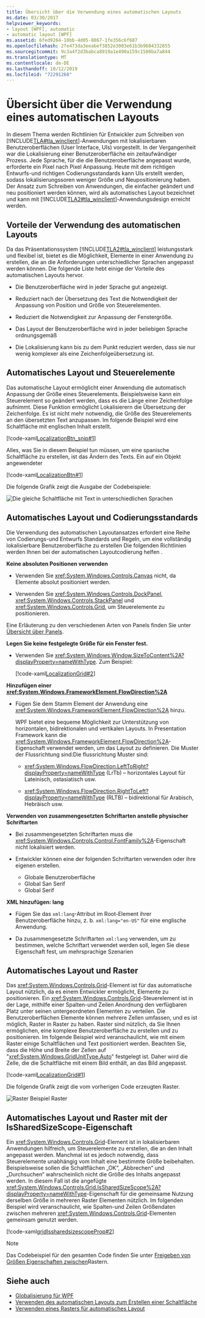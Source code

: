 ```yaml
---
title: Übersicht über die Verwendung eines automatischen Layouts
ms.date: 03/30/2017
helpviewer_keywords:
- layout [WPF], automatic
- automatic layout [WPF]
ms.assetid: 6fed9264-18bb-4d05-8867-1fe356c6f687
ms.openlocfilehash: 2fe473da3eeabef3852e3003e61b3b9604332855
ms.sourcegitcommit: 9c3a4f2d3babca8919a1e490a159c1500ba7a844
ms.translationtype: MT
ms.contentlocale: de-DE
ms.lasthandoff: 10/12/2019
ms.locfileid: "72291268"
---
```

# <a name="use-automatic-layout-overview"></a>Übersicht über die Verwendung eines automatischen Layouts

In diesem Thema werden Richtlinien für Entwickler zum Schreiben von [!INCLUDE[TLA#tla_winclient](../../../../includes/tlasharptla-winclient-md.md)]-Anwendungen mit lokalisierbaren Benutzeroberflächen (User Interface, UIs) vorgestellt. In der Vergangenheit war die Lokalisierung einer Benutzeroberfläche ein zeitaufwändiger Prozess. Jede Sprache, für die die Benutzeroberfläche angepasst wurde, erforderte ein Pixel nach Pixel Anpassung. Heute mit dem richtigen Entwurfs-und richtigen Codierungsstandards kann UIs erstellt werden, sodass lokalisierungssoren weniger Größe und Neupositionierung haben. Der Ansatz zum Schreiben von Anwendungen, die einfacher geändert und neu positioniert werden können, wird als automatisches Layout bezeichnet und kann mit [!INCLUDE[TLA2#tla_winclient](../../../../includes/tla2sharptla-winclient-md.md)]-Anwendungsdesign erreicht werden.

<a name="advantages_of_autolayout"></a>

## <a name="advantages-of-using-automatic-layout"></a>Vorteile der Verwendung des automatischen Layouts

Da das Präsentationssystem [!INCLUDE[TLA2#tla_winclient](../../../../includes/tla2sharptla-winclient-md.md)] leistungsstark und flexibel ist, bietet es die Möglichkeit, Elemente in einer Anwendung zu erstellen, die an die Anforderungen unterschiedlicher Sprachen angepasst werden können. Die folgende Liste hebt einige der Vorteile des automatischen Layouts hervor.

- Die Benutzeroberfläche wird in jeder Sprache gut angezeigt.

- Reduziert nach der Übersetzung des Text die Notwendigkeit der Anpassung von Position und Größe von Steuerelementen.

- Reduziert die Notwendigkeit zur Anpassung der Fenstergröße.

- Das Layout der Benutzeroberfläche wird in jeder beliebigen Sprache ordnungsgemäß

- Die Lokalisierung kann bis zu dem Punkt reduziert werden, dass sie nur wenig komplexer als eine Zeichenfolgeübersetzung ist.

<a name="autolayout_controls"></a>

## <a name="automatic-layout-and-controls"></a>Automatisches Layout und Steuerelemente

Das automatische Layout ermöglicht einer Anwendung die automatisch Anpassung der Größe eines Steuerelements. Beispielsweise kann ein Steuerelement so geändert werden, dass es die Länge einer Zeichenfolge aufnimmt. Diese Funktion ermöglicht Lokalisierern die Übersetzung der Zeichenfolge. Es ist nicht mehr notwendig, die Größe des Steuerelements an den übersetzten Text anzupassen. Im folgende Beispiel wird eine Schaltfläche mit englischen Inhalt erstellt.

[!code-xaml[LocalizationBtn_snip#1](~/samples/snippets/csharp/VS_Snippets_Wpf/LocalizationBtn_snip/CS/Pane1.xaml#1)]

Alles, was Sie in diesem Beispiel tun müssen, um eine spanische Schaltfläche zu erstellen, ist das Ändern des Texts. Ein auf ein Objekt angewendeter

[!code-xaml[LocalizationBtn#1](~/samples/snippets/csharp/VS_Snippets_Wpf/LocalizationBtn/CS/Pane1.xaml#1)]

Die folgende Grafik zeigt die Ausgabe der Codebeispiele:

![Die gleiche Schaltfläche mit Text in unterschiedlichen Sprachen](./media/use-automatic-layout-overview/auto-resizable-button.png)

<a name="autolayout_coding"></a>

## <a name="automatic-layout-and-coding-standards"></a>Automatisches Layout und Codierungsstandards

Die Verwendung des automatischen Layoutansatzes erfordert eine Reihe von Codierungs-und Entwurfs Standards und Regeln, um eine vollständig lokalisierbare Benutzeroberfläche zu erstellen Die folgenden Richtlinien werden Ihnen bei der automatischen Layoutcodierung helfen .

**Keine absoluten Positionen verwenden**

- Verwenden Sie <xref:System.Windows.Controls.Canvas> nicht, da Elemente absolut positioniert werden.

- Verwenden Sie <xref:System.Windows.Controls.DockPanel>, <xref:System.Windows.Controls.StackPanel> und <xref:System.Windows.Controls.Grid>, um Steuerelemente zu positionieren.

Eine Erläuterung zu den verschiedenen Arten von Panels finden Sie unter [Übersicht über Panels](../controls/panels-overview.md).

**Legen Sie keine festgelegte Größe für ein Fenster fest.**

- Verwenden Sie <xref:System.Windows.Window.SizeToContent%2A?displayProperty=nameWithType>. Zum Beispiel:

  [!code-xaml[LocalizationGrid#2](~/samples/snippets/csharp/VS_Snippets_Wpf/LocalizationGrid/CS/Pane1.xaml#2)]

**Hinzufügen einer <xref:System.Windows.FrameworkElement.FlowDirection%2A>**

- Fügen Sie dem Stamm Element der Anwendung eine <xref:System.Windows.FrameworkElement.FlowDirection%2A> hinzu.

  WPF bietet eine bequeme Möglichkeit zur Unterstützung von horizontalen, bidirektionalen und vertikalen Layouts. In Presentation Framework kann die <xref:System.Windows.FrameworkElement.FlowDirection%2A>-Eigenschaft verwendet werden, um das Layout zu definieren. Die Muster der Flussrichtung sind:Die flussrichtung Muster sind:

  - <xref:System.Windows.FlowDirection.LeftToRight?displayProperty=nameWithType> (LrTb) – horizontales Layout für Lateinisch, ostasiatisch usw.

  - <xref:System.Windows.FlowDirection.RightToLeft?displayProperty=nameWithType> (RLTB) – bidirektional für Arabisch, Hebräisch usw.

**Verwenden von zusammengesetzten Schriftarten anstelle physischer Schriftarten**

- Bei zusammengesetzten Schriftarten muss die <xref:System.Windows.Controls.Control.FontFamily%2A>-Eigenschaft nicht lokalisiert werden.

- Entwickler können eine der folgenden Schriftarten verwenden oder ihre eigenen erstellen.

  - Globale Benutzeroberfläche
  - Global San Serif
  - Global Serif

**XML hinzufügen: lang**

- Fügen Sie das `xml:lang`-Attribut im Root-Element ihrer Benutzeroberfläche hinzu, z. b. `xml:lang="en-US"` für eine englische Anwendung.

- Da zusammengesetzte Schriftarten `xml:lang` verwenden, um zu bestimmen, welche Schriftart verwendet werden soll, legen Sie diese Eigenschaft fest, um mehrsprachige Szenarien

<a name="autolay_grids"></a>

## <a name="automatic-layout-and-grids"></a>Automatisches Layout und Raster

Das <xref:System.Windows.Controls.Grid>-Element ist für das automatische Layout nützlich, da es einem Entwickler ermöglicht, Elemente zu positionieren. Ein <xref:System.Windows.Controls.Grid>-Steuerelement ist in der Lage, mithilfe einer Spalten-und Zeilen Anordnung den verfügbaren Platz unter seinen untergeordneten Elementen zu verteilen. Die Benutzeroberflächen Elemente können mehrere Zellen umfassen, und es ist möglich, Raster in Raster zu haben. Raster sind nützlich, da Sie Ihnen ermöglichen, eine komplexe Benutzeroberfläche zu erstellen und zu positionieren. Im folgende Beispiel wird veranschaulicht, wie mit einem Raster einige Schaltflächen und Text positioniert werden. Beachten Sie, dass die Höhe und Breite der Zellen auf "<xref:System.Windows.GridUnitType.Auto>" festgelegt ist. Daher wird die Zelle, die die Schaltfläche mit einem Bild enthält, an das Bild angepasst.

[!code-xaml[LocalizationGrid#1](~/samples/snippets/csharp/VS_Snippets_Wpf/LocalizationGrid/CS/Pane1.xaml#1)]

Die folgende Grafik zeigt die vom vorherigen Code erzeugten Raster.

![Raster Beispiel](./media/glob-grid.png "glob_grid") Raster

<a name="autolay_grids_issharedsizescope"></a>

## <a name="automatic-layout-and-grids-using-the-issharedsizescope-property"></a>Automatisches Layout und Raster mit der IsSharedSizeScope-Eigenschaft

Ein <xref:System.Windows.Controls.Grid>-Element ist in lokalisierbaren Anwendungen hilfreich, um Steuerelemente zu erstellen, die an den Inhalt angepasst werden. Manchmal ist es jedoch notwendig, dass Steuerelemente unabhängig vom Inhalt eine bestimmte Größe beibehalten. Beispielsweise sollen die Schaltflächen „OK“, „Abbrechen“ und „Durchsuchen“ wahrscheinlich nicht die Größe des Inhalts angepasst werden. In diesem Fall ist die angefügte <xref:System.Windows.Controls.Grid.IsSharedSizeScope%2A?displayProperty=nameWithType>-Eigenschaft für die gemeinsame Nutzung derselben Größe in mehreren Raster Elementen nützlich. Im folgenden Beispiel wird veranschaulicht, wie Spalten-und Zeilen Größendaten zwischen mehreren <xref:System.Windows.Controls.Grid>-Elementen gemeinsam genutzt werden.

[!code-xaml[gridIssharedsizescopeProp#2](~/samples/snippets/csharp/VS_Snippets_Wpf/gridIssharedsizescopeProp/CSharp/Window1.xaml#2)]

> [!NOTE]
> Das Codebeispiel für den gesamten Code finden Sie unter [Freigeben von Größen Eigenschaften zwischen](../controls/how-to-share-sizing-properties-between-grids.md)Rastern.

## <a name="see-also"></a>Siehe auch

- [Globalisierung für WPF](globalization-for-wpf.md)
- [Verwenden des automatischen Layouts zum Erstellen einer Schaltfläche](how-to-use-automatic-layout-to-create-a-button.md)
- [Verwenden eines Rasters für automatisches Layout](how-to-use-a-grid-for-automatic-layout.md)
